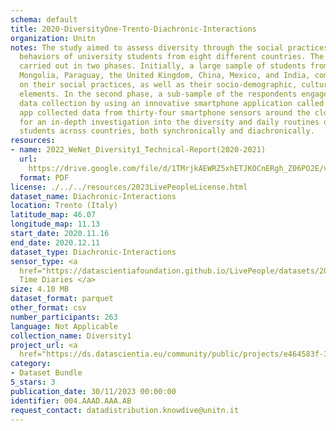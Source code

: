 ```yaml
---
schema: default
title: 2020-DiversityOne-Trento-Diachronic-Interactions
organization: Unitn
notes: The study aimed to assess diversity through the social practices and daily
  behaviors of university students from eight different countries. The research was
  carried out in two phases. Initially, a large sample of students from Denmark, Italy,
  Mongolia, Paraguay, the United Kingdom, China, Mexico, and India, completed a survey
  on their social practices, as well as their socio-demographic, cultural, and psychological
  elements. In the second phase, a sub-sample of the respondents engaged in a four-week
  data collection by using an innovative smartphone application called iLog. This
  app collected data from thirty-four smartphone sensors around the clock, allowing
  for an in-depth investigation into the diversity and daily routines of university
  students across countries, both synchronically and diachronically.
resources:
- name: 2022_WeNet_Diversity1_Technical-Report(2020-2021)
  url: 
    https://drive.google.com/file/d/1TMrjkAEWRZ5xhETJKOCnERgh_Z06PO2E/view?usp=drive_link
  format: PDF
license: ./../../resources/2023LivePeopleLicense.html
dataset_name: Diachronic-Interactions
location: Trento (Italy)
latitude_map: 46.07
longitude_map: 11.13
start_date: 2020.11.16
end_date: 2020.12.11
dataset_type: Diachronic-Interactions
sensor_type: <a 
  href="https://datascientiafoundation.github.io/LivePeople/datasets/2020-DV1-Trento-Time%20Diaries/">
  Time Diaries </a>
size: 4.10 MB
dataset_format: parquet
other_format: csv
number_participants: 263
language: Not Applicable
collection_name: Diversity1
project_url: <a 
  href="https://ds.datascientia.eu/community/public/projects/e464583f-32eb-44c1-a455-91503b02b309">https://ds.datascientia.eu/community/public/projects/e464583f-32eb-44c1-a455-91503b02b309</a>
category:
- Dataset Bundle
5_stars: 3
publication_date: 30/11/2023 00:00:00
identifier: 004.AAAD.AAA.AB
request_contact: datadistribution.knowdive@unitn.it
---
```


